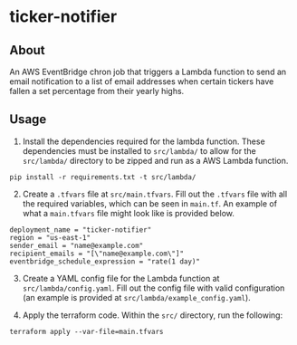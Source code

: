 # ticker-notifier

## About

An AWS EventBridge chron job that triggers a Lambda function to send an email notification to a list of email addresses when certain tickers have fallen a set percentage from their yearly highs.

## Usage

1. Install the dependencies required for the lambda function. These dependencies must be installed to `src/lambda/` to allow for the `src/lambda/` directory to be zipped and run as a AWS Lambda function.

```
pip install -r requirements.txt -t src/lambda/
```

2. Create a `.tfvars` file at `src/main.tfvars`. Fill out the `.tfvars` file with all the required variables, which can be seen in `main.tf`. An example of what a `main.tfvars` file might look like is provided below.

```
deployment_name = "ticker-notifier"
region = "us-east-1"
sender_email = "name@example.com"
recipient_emails = "[\"name@example.com\"]"
eventbridge_schedule_expression = "rate(1 day)"
```

3. Create a YAML config file for the Lambda function at `src/lambda/config.yaml`. Fill out the config file with valid configuration (an example is provided at `src/lambda/example_config.yaml`).

4. Apply the terraform code. Within the `src/` directory, run the following:

```
terraform apply --var-file=main.tfvars
```
